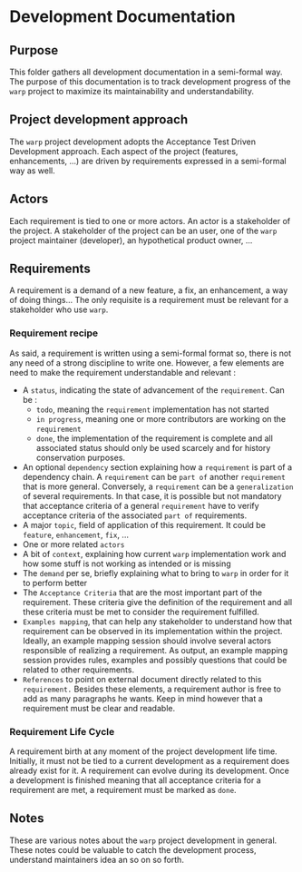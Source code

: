 # Development Documentation

## Purpose
This folder gathers all development documentation in a semi-formal way.
The purpose of this documentation is to track development progress of the
`warp` project to maximize its maintainability and understandability.

## Project development approach
The `warp` project development adopts the Acceptance Test Driven Development
approach.
Each aspect of the project (features, enhancements, ...) are driven by
requirements expressed in a semi-formal way as well.

## Actors
Each requirement is tied to one or more actors.
An actor is a stakeholder of the project.
A stakeholder of the project can be an user, one of the `warp` project
maintainer (developer), an hypothetical product owner, ...

## Requirements
A requirement is a demand of a new feature, a fix, an enhancement, a way of
doing things...
The only requisite is a requirement must be relevant for a stakeholder who use
`warp`.

### Requirement recipe
As said, a requirement is written using a semi-formal format so, there is not
any need of a strong discipline to write one.
However, a few elements are need to make the requirement understandable and
relevant :
- A `status`, indicating the state of advancement of the `requirement`. Can be :
  - `todo`, meaning the `requirement` implementation has not started
  - `in progress`, meaning one or more contributors are working on the
    `requirement`
  - `done`, the implementation of the requirement is complete and all associated
    status should only be used scarcely and for history conservation purposes.
- An optional `dependency` section explaining how a `requirement` is part of a
  dependency chain. A `requirement` can be `part of` another `requirement` that
  is more general. Conversely, a `requirement` can be a `generalization` of
  several requirements. In that case, it is possible but not mandatory that
  acceptance criteria of a general `requirement` have to verify acceptance
  criteria of the associated `part of` requirements.
- A major `topic`, field of application of this requirement. It could be
  `feature`, `enhancement`, `fix`, ...
- One or more related `actors`
- A bit of `context`, explaining how current `warp` implementation work and how
  some stuff is not working as intended or is missing
- The `demand` per se, briefly explaining what to bring to `warp` in order for
  it to perform better
- The `Acceptance Criteria` that are the most important part of the requirement.
  These criteria give the definition of the requirement and all these criteria
  must be met to consider the requirement fulfilled.
- `Examples mapping`, that can help any stakeholder to understand how that
  requirement can be observed in its implementation within the project.
  Ideally, an example mapping session should involve several actors responsible
  of realizing a requirement. As output, an example mapping session provides
  rules, examples and possibly questions that could be related to other
  requirements.
- `References` to point on external document directly related to this
  `requirement.`
Besides these elements, a requirement author is free to add as many paragraphs
he wants. Keep in mind however that a requirement must be clear and readable.

### Requirement Life Cycle
A requirement birth at any moment of the project development life time.
Initially, it must not be tied to a current development as a requirement does
already exist for it.
A requirement can evolve during its development.
Once a development is finished meaning that all acceptance criteria for a
requirement are met, a requirement must be marked as `done`.

## Notes
These are various notes about the `warp` project development in general.
These notes could be valuable to catch the development process, understand
maintainers idea an so on so forth.
